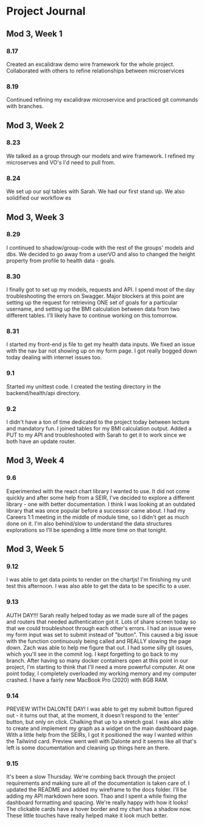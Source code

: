 # Project Journal

## Mod 3, Week 1

### 8.17
Created an excalidraw demo wire framework for the whole project. Collaborated with others to refine relationships between microservices 

### 8.19
Continued refining my excalidraw microservice and practiced git commands with branches. 

## Mod 3, Week 2

### 8.23
We talked as a group through our models and wire framework. I refined my microserves and VO's I'd need to pull from. 

### 8.24
We set up our sql tables with Sarah. We had our first stand up. We also solidified our workflow es

## Mod 3, Week 3

### 8.29
I continued to shadow/group-code with the rest of the groups' models and dbs. We decided to go away from a userVO and also to changed the height property from profile to health data - goals. 

### 8.30
I finally got to set up my models, requests and API. I spend most of the day troubleshooting the errors on Swagger. Major blockers at this point are setting up the request for retrieving ONE set of goals for a particular username, and setting up the BMI calculation between data from two different tables. I'll likely have to continue working on this tomorrow. 

### 8.31
I started my front-end js file to get my health data inputs. We fixed an issue with the nav bar not showing up on my form page. I got really bogged down today dealing with internet issues too. 

### 9.1
Started my unittest code. I created the testing directory in the backend/health/api directory.

### 9.2
I didn't have a ton of time dedicated to the project today between lecture and mandatory fun. I joined tables for my BMI calculation output. Added a PUT to my API and troubleshooted with Sarah to get it to work since we both have an update router.

## Mod 3, Week 4

### 9.6
Experimented with the react chart library I wanted to use. It did not come quickly and after some help from a SEIR, I've decided to explore a different library - one with better documentation. I think I was looking at an outdated library that was once popular before a successor came about. I had my Careers 1:1 meeting in the middle of module time, so I didn't get as much done on it. I'm also behind/slow to understand the data structures explorations so I'll be spending a little more time on that tonight. 


## Mod 3, Week 5

### 9.12
I was able to get data points to render on the chartjs! I'm finishing my unit test this afternoon. I was also able to get the data to be specific to a user.

### 9.13
AUTH DAY!!! Sarah really helped today as we made sure all of the pages and routers that needed authentication got it. Lots of share screen today so that we could troubleshoot through each other's errors. I had an issue were my form input was set to submit instead of "button". This caused a big issue with the function continuously being called and REALLY slowing the page down. Zach was able to help me figure that out. I had some silly git issues, which you'll see in the commit log. I kept forgetting to go back to my branch. After having so many docker containers open at this point in our project, I'm starting to think that I'll need a more powerful computer. At one point today, I completely overloaded my working memory and my computer crashed. I have a fairly new MacBook Pro (2020) with 8GB RAM. 

### 9.14
PREVIEW WITH DALONTE DAY! I was able to get my submit button figured out - it turns out that, at the moment, it doesn't respond to the 'enter' button, but only on click. Chalking that up to a stretch goal. I was also able to create and implement my graph as a widget on the main dashboard page. With a little help from the SEIRs, I got it positioned the way I wanted within the Tailwind card. Preview went well with Dalonte and it seems like all that's left is some documentation and cleaning up things here an there. 

### 9.15
It's been a slow Thursday. We're combing back through the project requirements and making sure all of the documentation is taken care of. I updated the README and added my wireframe to the docs folder. I'll be adding my API markdown here soon. Thao and I spent a while fixing the dashboard formatting and spacing. We're really happy with how it looks! The clickable cards have a hover border and my chart has a shadow now. These little touches have really helped make it look much better. 